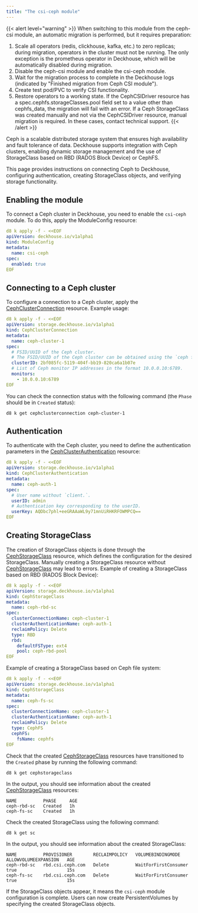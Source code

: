 ```yaml
---
title: "The csi-ceph module"
---
```


{{< alert level="warning" >}}
When switching to this module from the ceph-csi module, an automatic migration is performed, but it requires preparation:
1. Scale all operators (redis, clickhouse, kafka, etc.) to zero replicas; during migration, operators in the cluster must not be running. The only exception is the prometheus operator in Deckhouse, which will be automatically disabled during migration.
2. Disable the ceph-csi module and enable the csi-ceph module.
3. Wait for the migration process to complete in the Deckhouse logs (indicated by "Finished migration from Ceph CSI module").
4. Create test pod/PVC to verify CSI functionality.
5. Restore operators to a working state.
If the CephCSIDriver resource has a spec.cephfs.storageClasses.pool field set to a value other than cephfs_data, the migration will fail with an error.
If a Ceph StorageClass was created manually and not via the CephCSIDriver resource, manual migration is required.
In these cases, contact technical support.
{{< /alert >}}

Ceph is a scalable distributed storage system that ensures high availability and fault tolerance of data. Deckhouse supports integration with Ceph clusters, enabling dynamic storage management and the use of StorageClass based on RBD (RADOS Block Device) or CephFS.

This page provides instructions on connecting Ceph to Deckhouse, configuring authentication, creating StorageClass objects, and verifying storage functionality.

## Enabling the module

To connect a Ceph cluster in Deckhouse, you need to enable the `csi-ceph` module. To do this, apply the ModuleConfig resource:

```yaml
d8 k apply -f - <<EOF
apiVersion: deckhouse.io/v1alpha1
kind: ModuleConfig
metadata:
  name: csi-ceph
spec:
  enabled: true
EOF
```

## Connecting to a Ceph cluster

To configure a connection to a Ceph cluster, apply the [CephClusterConnection](../../../reference/cr/cephclusterconnection/) resource. Example usage:

```yaml
d8 k apply -f - <<EOF
apiVersion: storage.deckhouse.io/v1alpha1
kind: CephClusterConnection
metadata:
  name: ceph-cluster-1
spec:
  # FSID/UUID of the Ceph cluster.
  # The FSID/UUID of the Ceph cluster can be obtained using the `ceph fsid` command.
  clusterID: 2bf085fc-5119-404f-bb19-820ca6a1b07e
  # List of Ceph monitor IP addresses in the format 10.0.0.10:6789.
  monitors:
    - 10.0.0.10:6789
EOF
```

You can check the connection status with the following command (the `Phase` should be in `Created` status):

```shell
d8 k get cephclusterconnection ceph-cluster-1
```

## Authentication

To authenticate with the Ceph cluster, you need to define the authentication parameters in the [CephClusterAuthentication](../../../reference/cr/cephclusterauthentication/) resource:

```yaml
d8 k apply -f - <<EOF
apiVersion: storage.deckhouse.io/v1alpha1
kind: CephClusterAuthentication
metadata:
  name: ceph-auth-1
spec:
  # User name without `client.`.
  userID: admin
  # Authentication key corresponding to the userID.
  userKey: AQDbc7phl+eeGRAAaWL9y71mnUiRHKRFOWMPCQ==
EOF
```

## Creating StorageClass

The creation of StorageClass objects is done through the [CephStorageClass](../../../reference/cr/cephstorageclass/) resource, which defines the configuration for the desired StorageClass. Manually creating a StorageClass resource without [CephStorageClass](../../../reference/cr/cephstorageclass/) may lead to errors. Example of creating a StorageClass based on RBD (RADOS Block Device):

```yaml
d8 k apply -f - <<EOF
apiVersion: storage.deckhouse.io/v1alpha1
kind: CephStorageClass
metadata:
  name: ceph-rbd-sc
spec:
  clusterConnectionName: ceph-cluster-1
  clusterAuthenticationName: ceph-auth-1
  reclaimPolicy: Delete
  type: RBD
  rbd:
    defaultFSType: ext4
    pool: ceph-rbd-pool
EOF
```

Example of creating a StorageClass based on Ceph file system:

```yaml
d8 k apply -f - <<EOF
apiVersion: storage.deckhouse.io/v1alpha1
kind: CephStorageClass
metadata:
  name: ceph-fs-sc
spec:
  clusterConnectionName: ceph-cluster-1
  clusterAuthenticationName: ceph-auth-1
  reclaimPolicy: Delete
  type: CephFS
  cephFS:
    fsName: cephfs
EOF
```

Check that the created [CephStorageClass](../../../reference/cr/cephstorageclass/) resources have transitioned to the `Created` phase by running the following command:

```shell
d8 k get cephstorageclass
```

In the output, you should see information about the created [CephStorageClass](../../../reference/cr/cephstorageclass/) resources:

```console
NAME          PHASE     AGE
ceph-rbd-sc   Created   1h
ceph-fs-sc    Created   1h
```

Check the created StorageClass using the following command:

```shell
d8 k get sc
```

In the output, you should see information about the created StorageClass:

```console
NAME          PROVISIONER        RECLAIMPOLICY   VOLUMEBINDINGMODE      ALLOWVOLUMEEXPANSION   AGE
ceph-rbd-sc   rbd.csi.ceph.com   Delete          WaitForFirstConsumer   true                   15s
ceph-fs-sc    rbd.csi.ceph.com   Delete          WaitForFirstConsumer   true                   15s
```

If the StorageClass objects appear, it means the `csi-ceph` module configuration is complete. Users can now create PersistentVolumes by specifying the created StorageClass objects.

